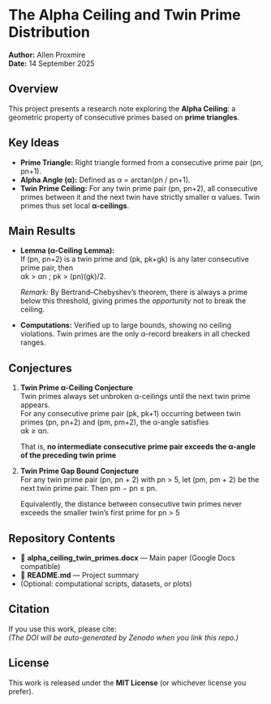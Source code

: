 # The Alpha Ceiling and Twin Prime Distribution

**Author:** Allen Proxmire  
**Date:** 14 September 2025  

## Overview
This project presents a research note exploring the **Alpha Ceiling**: a geometric property of consecutive primes based on **prime triangles**.  

## Key Ideas
- **Prime Triangle:** Right triangle formed from a consecutive prime pair (pn, pn+1).  
- **Alpha Angle (α):** Defined as α = arctan(pn / pn+1).  
- **Twin Prime Ceiling:** For any twin prime pair (pn, pn+2), all consecutive primes between it and the next twin have strictly smaller α values. Twin primes thus set local **α-ceilings**.  

## Main Results
- **Lemma (α-Ceiling Lemma):**  
  If (pn, pn+2) is a twin prime and (pk, pk+gk) is any later consecutive prime pair, then  
  αk > αn ; pk > (pn)(gk)/2. 

   *Remark:* By Bertrand–Chebyshev’s theorem, there is always a prime below this threshold, giving primes the *opportunity* not to break the ceiling.  

- **Computations:** Verified up to large bounds, showing no ceiling violations. Twin primes are the only α-record breakers in all checked ranges.  

## Conjectures
1. **Twin Prime α-Ceiling Conjecture**  
   Twin primes always set unbroken α-ceilings until the next twin prime appears.  
   For any consecutive prime pair (pk, pk+1) occurring between twin primes (pn, pn+2) and (pm, pm+2), the α-angle satisfies  
   αk ≥ αn.
    
   That is, **no intermediate consecutive prime pair exceeds the α-angle of the preceding twin prime**

2. **Twin Prime Gap Bound Conjecture**  
    For any twin prime pair (pn, pn + 2) with pn > 5, let (pm, pm + 2) be the next twin prime pair. Then
pm − pn ≤ pn.

   Equivalently, the distance between consecutive twin primes never exceeds the smaller twin’s first prime for pn > 5

## Repository Contents
- 📄 **alpha_ceiling_twin_primes.docx** — Main paper (Google Docs compatible)  
- 📜 **README.md** — Project summary  
- (Optional: computational scripts, datasets, or plots)  

## Citation
If you use this work, please cite:  
*(The DOI will be auto-generated by Zenodo when you link this repo.)*  

## License
This work is released under the **MIT License** (or whichever license you prefer).  
